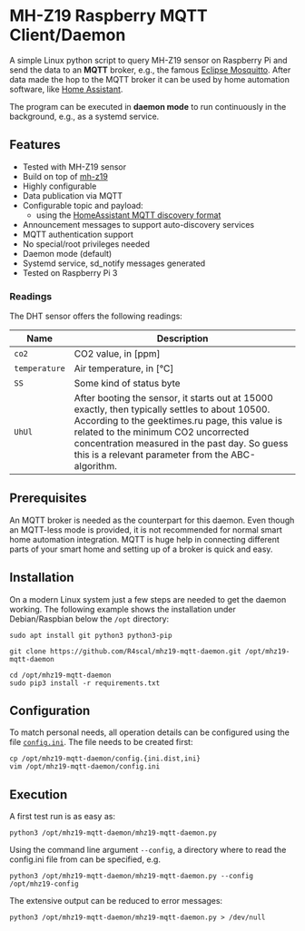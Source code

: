 # MH-Z19 Raspberry MQTT Client/Daemon

A simple Linux python script to query MH-Z19 sensor on Raspberry Pi and send the data to an **MQTT** broker,
e.g., the famous [Eclipse Mosquitto](https://projects.eclipse.org/projects/technology.mosquitto).
After data made the hop to the MQTT broker it can be used by home automation software, like [Home Assistant](https://www.home-assistant.io/).

The program can be executed in **daemon mode** to run continuously in the background, e.g., as a systemd service.
## Features

* Tested with MH-Z19 sensor
* Build on top of [mh-z19](https://github.com/UedaTakeyuki/mh-z19/)
* Highly configurable
* Data publication via MQTT
* Configurable topic and payload:
    * using the [HomeAssistant MQTT discovery format](https://home-assistant.io/docs/mqtt/discovery/)
* Announcement messages to support auto-discovery services
* MQTT authentication support
* No special/root privileges needed
* Daemon mode (default)
* Systemd service, sd\_notify messages generated
* Tested on Raspberry Pi 3

### Readings

The DHT sensor offers the following readings:

| Name            | Description |
|-----------------|-------------|
| `co2`           | CO2 value, in [ppm] |
| `temperature`   | Air temperature, in [°C] |
| `SS`            | Some kind of status byte |
| `UhUl`          | After booting the sensor, it starts out at 15000 exactly, then typically settles to about 10500. According to the geektimes.ru page, this value is related to the minimum CO2 uncorrected concentration measured in the past day. So guess this is a relevant parameter from the ABC-algorithm. |


## Prerequisites

An MQTT broker is needed as the counterpart for this daemon.
Even though an MQTT-less mode is provided, it is not recommended for normal smart home automation integration.
MQTT is huge help in connecting different parts of your smart home and setting up of a broker is quick and easy.

## Installation

On a modern Linux system just a few steps are needed to get the daemon working.
The following example shows the installation under Debian/Raspbian below the `/opt` directory:

```shell
sudo apt install git python3 python3-pip

git clone https://github.com/R4scal/mhz19-mqtt-daemon.git /opt/mhz19-mqtt-daemon

cd /opt/mhz19-mqtt-daemon
sudo pip3 install -r requirements.txt
```

## Configuration

To match personal needs, all operation details can be configured using the file [`config.ini`](config.ini.dist).
The file needs to be created first:

```shell
cp /opt/mhz19-mqtt-daemon/config.{ini.dist,ini}
vim /opt/mhz19-mqtt-daemon/config.ini
```

## Execution

A first test run is as easy as:

```shell
python3 /opt/mhz19-mqtt-daemon/mhz19-mqtt-daemon.py
```

Using the command line argument `--config`, a directory where to read the config.ini file from can be specified, e.g.

```shell
python3 /opt/mhz19-mqtt-daemon/mhz19-mqtt-daemon.py --config /opt/mhz19-config
```

The extensive output can be reduced to error messages:

```shell
python3 /opt/mhz19-mqtt-daemon/mhz19-mqtt-daemon.py > /dev/null
```
